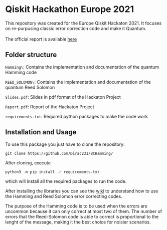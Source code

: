 # Qiskit Hackathon Europe 2021

This repository was created for the Europe Qiskit Hackaton 2021. It focuses on re-purpusing classic error correction code and make it Quantum. \
\
The official report is available [here](https://github.com/Dirac231/BCHamming/blob/main/Report.pdf)

## Folder structure

`Hamming\`: Contains the implementation and documentation of the quantum Hamming code  

`REED_SOLOMON\`: Contains the implementation and documentation of the quantum Reed Solomon  

`Slides.pdf`: Slides in pdf format of the Hackaton Project  

`Report.pdf`: Report of the Hackaton Project

`requirements.txt`: Required python packages to make the code work


## Installation and Usage
To use this package you just have to clone the repository: 

```
git clone https://github.com/Dirac231/BCHamming/
```

After cloning, execute 

```
python3 -m pip install -r requirements.txt
```

which will install all the required packages to run the code.   

After installing the libraries you can see the [wiki](https://github.com/Dirac231/BCHamming/wiki) to understand how to use the Hamming and Reed Solomon error correcting codes.

The purpose of the Hamming code is to be used when the errors are uncommon because it can only correct at most two of them.
The number of errors that the Reed-Solomon code is able to correct is proportional to the lenght of the message, making it the best choice for noisier scenarios.
